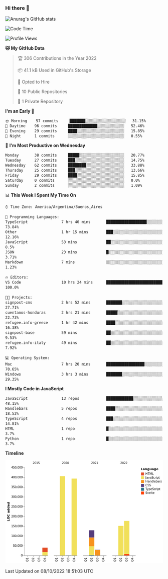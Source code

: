 ### Hi there 👋

![Anurag's GitHub stats](https://github-readme-stats.vercel.app/api?username=guiso92&count_private=true&show_icons=true&theme=dracula)

<!--START_SECTION:waka-->
![Code Time](http://img.shields.io/badge/Code%20Time-28%20hrs%2018%20mins-blue)

![Profile Views](http://img.shields.io/badge/Profile%20Views-8-blue)

**🐱 My GitHub Data** 

> 🏆 306 Contributions in the Year 2022
 > 
> 📦 41.1 kB Used in GitHub's Storage 
 > 
> 💼 Opted to Hire
 > 
> 📜 10 Public Repositories 
 > 
> 🔑 1 Private Repository 
 > 
**I'm an Early 🐤** 

```text
🌞 Morning    57 commits     ███████░░░░░░░░░░░░░░░░░░   31.15% 
🌆 Daytime    96 commits     █████████████░░░░░░░░░░░░   52.46% 
🌃 Evening    29 commits     ████░░░░░░░░░░░░░░░░░░░░░   15.85% 
🌙 Night      1 commits      ░░░░░░░░░░░░░░░░░░░░░░░░░   0.55%

```
📅 **I'm Most Productive on Wednesday** 

```text
Monday       38 commits     █████░░░░░░░░░░░░░░░░░░░░   20.77% 
Tuesday      27 commits     ███░░░░░░░░░░░░░░░░░░░░░░   14.75% 
Wednesday    62 commits     ████████░░░░░░░░░░░░░░░░░   33.88% 
Thursday     25 commits     ███░░░░░░░░░░░░░░░░░░░░░░   13.66% 
Friday       29 commits     ████░░░░░░░░░░░░░░░░░░░░░   15.85% 
Saturday     0 commits      ░░░░░░░░░░░░░░░░░░░░░░░░░   0.0% 
Sunday       2 commits      ░░░░░░░░░░░░░░░░░░░░░░░░░   1.09%

```


📊 **This Week I Spent My Time On** 

```text
⌚︎ Time Zone: America/Argentina/Buenos_Aires

💬 Programming Languages: 
TypeScript               7 hrs 40 mins       ██████████████████░░░░░░░   73.84% 
Other                    1 hr 15 mins        ███░░░░░░░░░░░░░░░░░░░░░░   12.16% 
JavaScript               53 mins             ██░░░░░░░░░░░░░░░░░░░░░░░   8.5% 
JSON                     23 mins             █░░░░░░░░░░░░░░░░░░░░░░░░   3.71% 
Markdown                 7 mins              ░░░░░░░░░░░░░░░░░░░░░░░░░   1.23%

🔥 Editors: 
VS Code                  10 hrs 24 mins      █████████████████████████   100.0%

🐱‍💻 Projects: 
signpost-cms             2 hrs 52 mins       ███████░░░░░░░░░░░░░░░░░░   27.71% 
cuentanos-honduras       2 hrs 21 mins       █████░░░░░░░░░░░░░░░░░░░░   22.73% 
refugee.info-greece      1 hr 42 mins        ████░░░░░░░░░░░░░░░░░░░░░   16.38% 
signpost-base            59 mins             ██░░░░░░░░░░░░░░░░░░░░░░░   9.53% 
refugee.info-italy       49 mins             ██░░░░░░░░░░░░░░░░░░░░░░░   7.92%

💻 Operating System: 
Mac                      7 hrs 20 mins       █████████████████░░░░░░░░   70.65% 
Windows                  3 hrs 3 mins        ███████░░░░░░░░░░░░░░░░░░   29.35%

```

**I Mostly Code in JavaScript** 

```text
JavaScript               13 repos            ████████████░░░░░░░░░░░░░   48.15% 
Handlebars               5 repos             ████░░░░░░░░░░░░░░░░░░░░░   18.52% 
TypeScript               4 repos             ███░░░░░░░░░░░░░░░░░░░░░░   14.81% 
HTML                     1 repo              █░░░░░░░░░░░░░░░░░░░░░░░░   3.7% 
Python                   1 repo              █░░░░░░░░░░░░░░░░░░░░░░░░   3.7%

```


**Timeline**

![Chart not found](https://raw.githubusercontent.com/Guiso92/Guiso92/main/charts/bar_graph.png) 


 Last Updated on 08/10/2022 18:51:03 UTC
<!--END_SECTION:waka-->
